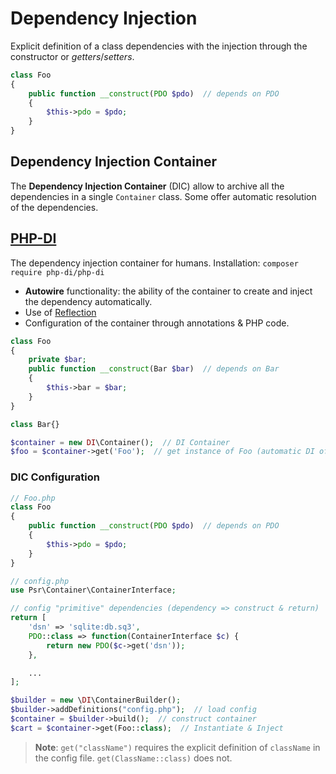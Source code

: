 # Dependency Injection

Explicit definition of a class dependencies with the injection through the constructor or *getters*/*setters*.

```php linenums="1"
class Foo
{
    public function __construct(PDO $pdo)  // depends on PDO
    {
        $this->pdo = $pdo;
    }
}
```

## Dependency Injection Container

The **Dependency Injection Container** (DIC) allow to archive all the dependencies in a single `Container` class. Some offer automatic resolution of the dependencies.

## [PHP-DI](https://php-di.org/)

The dependency injection container for humans. Installation: `composer require php-di/php-di`

- **Autowire** functionality: the ability of the container to create and inject the dependency automatically.
- Use of [Reflection](https://www.php.net/manual/en/intro.reflection.php)
- Configuration of the container through annotations & PHP code.

```php linenums="1"
class Foo
{
    private $bar;
    public function __construct(Bar $bar)  // depends on Bar
    {
        $this->bar = $bar;
    }
}

class Bar{}

$container = new DI\Container();  // DI Container
$foo = $container->get('Foo');  // get instance of Foo (automatic DI of Bar)
```

### DIC Configuration

```php linenums="1"
// Foo.php
class Foo
{
    public function __construct(PDO $pdo)  // depends on PDO
    {
        $this->pdo = $pdo;
    }
}
```

```php linenums="1"
// config.php
use Psr\Container\ContainerInterface;

// config "primitive" dependencies (dependency => construct & return)
return [
    'dsn' => 'sqlite:db.sq3',
    PDO::class => function(ContainerInterface $c) {
        return new PDO($c->get('dsn'));
    },

    ...
];
```

```php linenums="1"
$builder = new \DI\ContainerBuilder();
$builder->addDefinitions("config.php");  // load config
$container = $builder->build();  // construct container
$cart = $container->get(Foo::class);  // Instantiate & Inject
```

> **Note**: `get("className")` requires the explicit definition of `className` in the config file. `get(ClassName::class)` does not.
